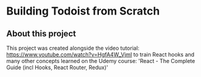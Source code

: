 # Building Todoist from Scratch

## About this project

This project was created alongside the video tutorial: https://www.youtube.com/watch?v=HgfA4W_VjmI to train React hooks and many other concepts learned on the Udemy course: 'React - The Complete Guide (incl Hooks, React Router, Redux)'
